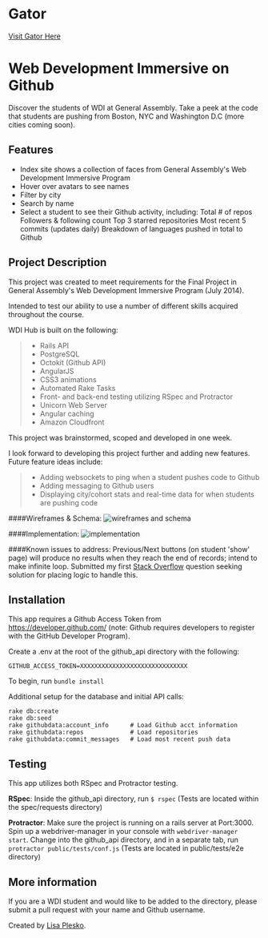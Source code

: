 Gator
=========
[Visit Gator Here](http://gator.herokuapp.com)








# Web Development Immersive on Github

Discover the students of WDI at General Assembly.  Take a peek at the code that students are pushing from Boston, NYC and Washington D.C (more cities coming soon).

## Features
* Index site shows a collection of faces from General Assembly's Web Development Immersive Program
* Hover over avatars to see names
* Filter by city
* Search by name
* Select a student to see their Github activity, including:
    Total # of repos
    Followers & following count
    Top 3 starred repositories
    Most recent 5 commits (updates daily)
    Breakdown of languages pushed in total to Github

## Project Description
This project was created to meet requirements for the Final Project in General Assembly's Web Development Immersive Program (July 2014).

Intended to test our ability to use a number of different skills acquired throughout the course.

WDI Hub is built on the following:
> * Rails API
> * PostgreSQL
> * Octokit (Github API)
> * AngularJS
> * CSS3 animations
> * Automated Rake Tasks
> * Front- and back-end testing utilizing RSpec and Protractor
> * Unicorn Web Server
> * Angular caching
> * Amazon Cloudfront

This project was brainstormed, scoped and developed in one week.

I look forward to developing this project further and adding new features. Future feature ideas include:
> * Adding websockets to ping when a student pushes code to Github
> * Adding messaging to Github users
> * Displaying city/cohort stats and real-time data for when students are pushing code

####Wireframes & Schema:
![wireframes and schema](/documents/wireframes_schema.jpg "Development: Wireframes & Schema")

####Implementation:
![implementation](/documents/demo.jpg "Production")

####Known issues to address:
Previous/Next buttons (on student 'show' page) will produce no results when they reach the end of records; intend to make infinite loop. Submitted my first [Stack Overflow](http://stackoverflow.com/questions/24644062/create-a-next-record-previous-record-button-in-angular) question seeking solution for placing logic to handle this.

## Installation

This app requires a Github Access Token from https://developer.github.com/ (note: Github requires developers to register with the GitHub Developer Program).

Create a .env at the root of the github_api directory with the following:

    GITHUB_ACCESS_TOKEN=XXXXXXXXXXXXXXXXXXXXXXXXXXXXXX

To begin, run `bundle install`

Additional setup for the database and initial API calls:

    rake db:create
    rake db:seed
    rake githubdata:account_info      # Load Github acct information
    rake githubdata:repos             # Load repositories
    rake githubdata:commit_messages   # Load most recent push data

## Testing

This app utilizes both RSpec and Protractor testing.

**RSpec**:  Inside the github_api directory, run `$ rspec`  (Tests are located within the spec/requests directory)

**Protractor**:  Make sure the project is running on a rails server at Port:3000.  Spin up a webdriver-manager in your console with `webdriver-manager start`.  Change into the github_api directory, and in a separate tab, run `protractor public/tests/conf.js`  (Tests are located in public/tests/e2e directory)

## More information
If you are a WDI student and would like to be added to the directory, please submit a pull request with your name and Github username.

Created by [Lisa Plesko](http://www.github.com/lisaplesko).
